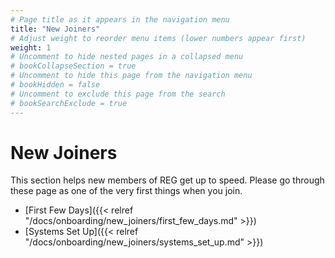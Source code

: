 ```yaml
---
# Page title as it appears in the navigation menu
title: "New Joiners"
# Adjust weight to reorder menu items (lower numbers appear first)
weight: 1
# Uncomment to hide nested pages in a collapsed menu
# bookCollapseSection = true
# Uncomment to hide this page from the navigation menu
# bookHidden = false
# Uncomment to exclude this page from the search
# bookSearchExclude = true
---
```


# New Joiners

This section helps new members of REG get up to speed.
Please go through these page as one of the very first things when you join.

- [First Few Days]({{< relref "/docs/onboarding/new_joiners/first_few_days.md" >}})
- [Systems Set Up]({{< relref "/docs/onboarding/new_joiners/systems_set_up.md" >}})
